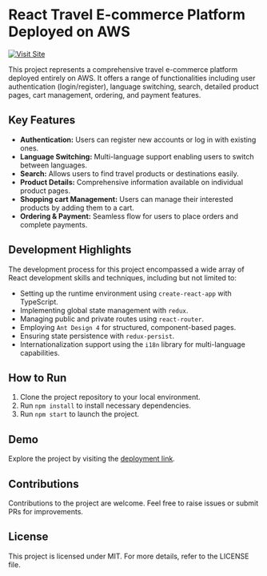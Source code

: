 # React Travel E-commerce Platform Deployed on AWS

[![Visit Site](https://img.shields.io/badge/Visit%20Site-Click%20to%20Visit-blue)](https://master.dmrzjhpx3oc6s.amplifyapp.com/)

This project represents a comprehensive travel e-commerce platform deployed entirely on AWS. It offers a range of functionalities including user authentication (login/register), language switching, search, detailed product pages, cart management, ordering, and payment features.

## Key Features

- **Authentication:** Users can register new accounts or log in with existing ones.
- **Language Switching:** Multi-language support enabling users to switch between languages.
- **Search:** Allows users to find travel products or destinations easily.
- **Product Details:** Comprehensive information available on individual product pages.
- **Shopping cart Management:** Users can manage their interested products by adding them to a cart.
- **Ordering & Payment:** Seamless flow for users to place orders and complete payments.

## Development Highlights

The development process for this project encompassed a wide array of React development skills and techniques, including but not limited to:

- Setting up the runtime environment using `create-react-app` with TypeScript.
- Implementing global state management with `redux`.
- Managing public and private routes using `react-router`.
- Employing `Ant Design 4` for structured, component-based pages.
- Ensuring state persistence with `redux-persist`.
- Internationalization support using the `i18n` library for multi-language capabilities.

## How to Run

1. Clone the project repository to your local environment.
2. Run `npm install` to install necessary dependencies.
3. Run `npm start` to launch the project.

## Demo

Explore the project by visiting the [deployment link](https://master.dmrzjhpx3oc6s.amplifyapp.com/).

## Contributions

Contributions to the project are welcome. Feel free to raise issues or submit PRs for improvements.

## License

This project is licensed under MIT. For more details, refer to the LICENSE file.
